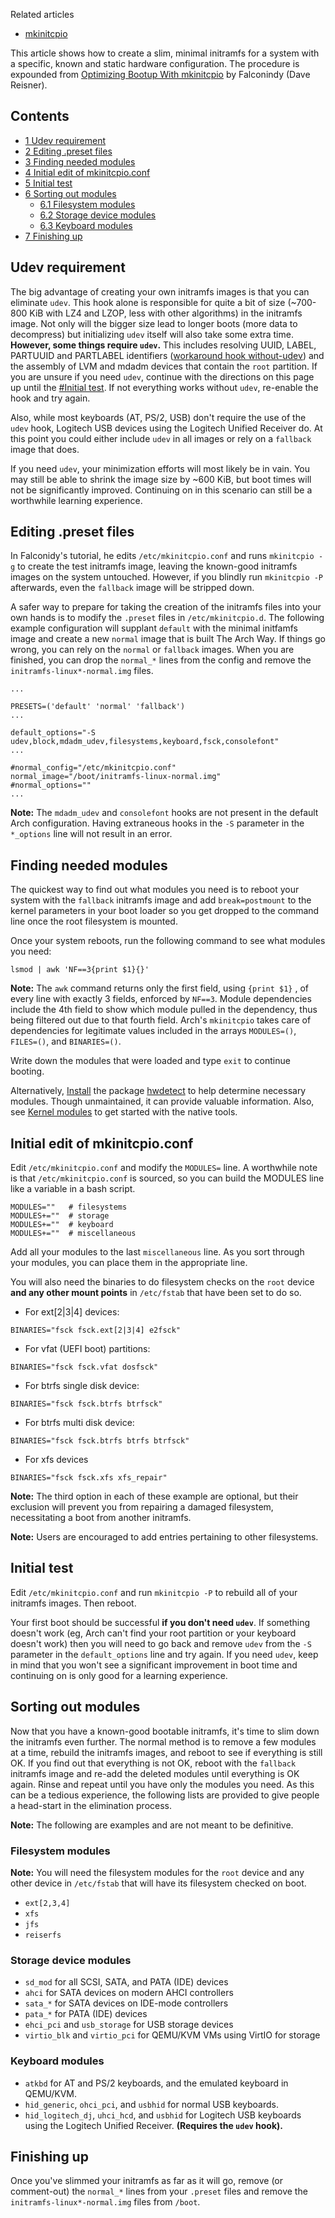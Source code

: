 Related articles

*   [mkinitcpio](/index.php/Mkinitcpio "Mkinitcpio")

This article shows how to create a slim, minimal initramfs for a system with a specific, known and static hardware configuration. The procedure is expounded from [Optimizing Bootup With mkinitcpio](http://blog.falconindy.com/articles/optmizing-bootup-with-mkinitcpio.html) by Falconindy (Dave Reisner).

## Contents

*   [1 Udev requirement](#Udev_requirement)
*   [2 Editing .preset files](#Editing_.preset_files)
*   [3 Finding needed modules](#Finding_needed_modules)
*   [4 Initial edit of mkinitcpio.conf](#Initial_edit_of_mkinitcpio.conf)
*   [5 Initial test](#Initial_test)
*   [6 Sorting out modules](#Sorting_out_modules)
    *   [6.1 Filesystem modules](#Filesystem_modules)
    *   [6.2 Storage device modules](#Storage_device_modules)
    *   [6.3 Keyboard modules](#Keyboard_modules)
*   [7 Finishing up](#Finishing_up)

## Udev requirement

The big advantage of creating your own initramfs images is that you can eliminate `udev`. This hook alone is responsible for quite a bit of size (~700-800 KiB with LZ4 and LZOP, less with other algorithms) in the initramfs image. Not only will the bigger size lead to longer boots (more data to decompress) but initializing `udev` itself will also take some extra time. **However, some things require `udev`.** This includes resolving UUID, LABEL, PARTUUID and PARTLABEL identifiers ([workaround hook without-udev](http://unix.stackexchange.com/questions/352381/how-to-boot-into-root-btrfs-file-system-with-minimal-initramfs-without-udev-hook/352932#answer-352932)) and the assembly of LVM and mdadm devices that contain the `root` partition. If you are unsure if you need `udev`, continue with the directions on this page up until the [#Initial test](#Initial_test). If not everything works without `udev`, re-enable the hook and try again.

Also, while most keyboards (AT, PS/2, USB) don't require the use of the `udev` hook, Logitech USB devices using the Logitech Unified Receiver do. At this point you could either include `udev` in all images or rely on a `fallback` image that does.

If you need `udev`, your minimization efforts will most likely be in vain. You may still be able to shrink the image size by ~600 KiB, but boot times will not be significantly improved. Continuing on in this scenario can still be a worthwhile learning experience.

## Editing .preset files

In Falconidy's tutorial, he edits `/etc/mkinitcpio.conf` and runs `mkinitcpio -g` to create the test initramfs image, leaving the known-good initramfs images on the system untouched. However, if you blindly run `mkinitcpio -P` afterwards, even the `fallback` image will be stripped down.

A safer way to prepare for taking the creation of the initramfs files into your own hands is to modify the `.preset` files in `/etc/mkinitcpio.d`. The following example configuration will supplant `default` with the minimal initfamfs image and create a new `normal` image that is built The Arch Way. If things go wrong, you can rely on the `normal` or `fallback` images. When you are finished, you can drop the `normal_*` lines from the config and remove the `initramfs-linux*-normal.img` files.

```
...

PRESETS=('default' 'normal' 'fallback')
...

default_options="-S udev,block,mdadm_udev,filesystems,keyboard,fsck,consolefont"
...

#normal_config="/etc/mkinitcpio.conf"
normal_image="/boot/initramfs-linux-normal.img"
#normal_options=""
...

```

**Note:** The `mdadm_udev` and `consolefont` hooks are not present in the default Arch configuration. Having extraneous hooks in the `-S` parameter in the `*_options` line will not result in an error.

## Finding needed modules

The quickest way to find out what modules you need is to reboot your system with the `fallback` initramfs image and add `break=postmount` to the kernel parameters in your boot loader so you get dropped to the command line once the root filesystem is mounted.

Once your system reboots, run the following command to see what modules you need:

```
lsmod | awk 'NF==3{print $1}{}'

```

**Note:** The `awk` command returns only the first field, using `{print $1}` , of every line with exactly 3 fields, enforced by `NF==3`. Module dependencies include the 4th field to show which module pulled in the dependency, thus being filtered out due to that fourth field. Arch's `mkinitcpio` takes care of dependencies for legitimate values included in the arrays `MODULES=()`, `FILES=()`, and `BINARIES=()`.

Write down the modules that were loaded and type `exit` to continue booting.

Alternatively, [Install](/index.php/Install "Install") the package [hwdetect](https://www.archlinux.org/packages/?name=hwdetect) to help determine necessary modules. Though unmaintained, it can provide valuable information. Also, see [Kernel modules](/index.php/Kernel_modules "Kernel modules") to get started with the native tools.

## Initial edit of mkinitcpio.conf

Edit `/etc/mkinitcpio.conf` and modify the `MODULES=` line. A worthwhile note is that `/etc/mkinitcpio.conf` is sourced, so you can build the MODULES line like a variable in a bash script.

```
MODULES=""   # filesystems
MODULES+=""  # storage
MODULES+=""  # keyboard
MODULES+=""  # miscellaneous

```

Add all your modules to the last `miscellaneous` line. As you sort through your modules, you can place them in the appropriate line.

You will also need the binaries to do filesystem checks on the `root` device **and any other mount points** in `/etc/fstab` that have been set to do so.

*   For ext[2|3|4] devices:

```
BINARIES="fsck fsck.ext[2|3|4] e2fsck"

```

*   For vfat (UEFI boot) partitions:

```
BINARIES="fsck fsck.vfat dosfsck"

```

*   For btrfs single disk device:

```
BINARIES="fsck fsck.btrfs btrfsck"

```

*   For btrfs multi disk device:

```
BINARIES="fsck fsck.btrfs btrfs btrfsck"

```

*   For xfs devices

```
BINARIES="fsck fsck.xfs xfs_repair"

```

**Note:** The third option in each of these example are optional, but their exclusion will prevent you from repairing a damaged filesystem, necessitating a boot from another initramfs.

**Note:** Users are encouraged to add entries pertaining to other filesystems.

## Initial test

Edit `/etc/mkinitcpio.conf` and run `mkinitcpio -P` to rebuild all of your initramfs images. Then reboot.

Your first boot should be successful **if you don't need `udev`**. If something doesn't work (eg, Arch can't find your root partition or your keyboard doesn't work) then you will need to go back and remove `udev` from the `-S` parameter in the `default_options` line and try again. If you need `udev`, keep in mind that you won't see a significant improvement in boot time and continuing on is only good for a learning experience.

## Sorting out modules

Now that you have a known-good bootable initramfs, it's time to slim down the initramfs even further. The normal method is to remove a few modules at a time, rebuild the initramfs images, and reboot to see if everything is still OK. If you find out that everything is not OK, reboot with the `fallback` initramfs image and re-add the deleted modules until everything is OK again. Rinse and repeat until you have only the modules you need. As this can be a tedious experience, the following lists are provided to give people a head-start in the elimination process.

**Note:** The following are examples and are not meant to be definitive.

### Filesystem modules

**Note:** You will need the filesystem modules for the `root` device and any other device in `/etc/fstab` that will have its filesystem checked on boot.

*   `ext[2,3,4]`
*   `xfs`
*   `jfs`
*   `reiserfs`

### Storage device modules

*   `sd_mod` for all SCSI, SATA, and PATA (IDE) devices
*   `ahci` for SATA devices on modern AHCI controllers
*   `sata_*` for SATA devices on IDE-mode controllers
*   `pata_*` for PATA (IDE) devices
*   `ehci_pci` and `usb_storage` for USB storage devices
*   `virtio_blk` and `virtio_pci` for QEMU/KVM VMs using VirtIO for storage

### Keyboard modules

*   `atkbd` for AT and PS/2 keyboards, and the emulated keyboard in QEMU/KVM.
*   `hid_generic`, `ohci_pci`, and `usbhid` for normal USB keyboards.
*   `hid_logitech_dj`, `uhci_hcd`, and `usbhid` for Logitech USB keyboards using the Logitech Unified Receiver. **(Requires the `udev` hook).**

## Finishing up

Once you've slimmed your initramfs as far as it will go, remove (or comment-out) the `normal_*` lines from your `.preset` files and remove the `initramfs-linux*-normal.img` files from `/boot`.